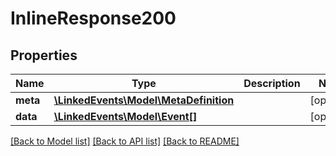 # InlineResponse200

## Properties
Name | Type | Description | Notes
------------ | ------------- | ------------- | -------------
**meta** | [**\LinkedEvents\Model\MetaDefinition**](MetaDefinition.md) |  | [optional] 
**data** | [**\LinkedEvents\Model\Event[]**](Event.md) |  | [optional] 

[[Back to Model list]](../README.md#documentation-for-models) [[Back to API list]](../README.md#documentation-for-api-endpoints) [[Back to README]](../README.md)


